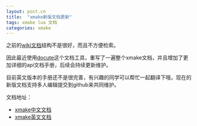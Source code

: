 ```yaml
---
layout: post.cn
title:  "xmake新版文档更新"
tags: xmake lua 文档
categories: xmake
---
```


之前的[wiki文档](#https://github.com/xmake-io/xmake/wiki)结构不是很好，而且不方便检索。

因此最近使用[docute](https://docute.js.org/)这个文档工具，重写了一遍整个xmake文档，并且增加了更加详细的api文档手册，后续会持续更新维护。

目前英文版本的手册还不是很完善，有兴趣的同学可以帮忙一起翻译下哦，现在的新版文档支持多人编辑提交到github来共同维护。

文档地址：

* [xmake中文文档](http://xmake.io/#/zh/)   
* [xmake英文文档](http://xmake.io/#/home)  
